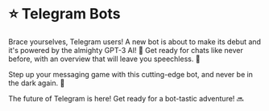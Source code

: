 # ⭐ Telegram Bots

Brace yourselves, Telegram users! A new bot is about to make its debut and it's powered by the almighty GPT-3 AI! 🤖 Get ready for chats like never before, with an overview that will leave you speechless. 💬

Step up your messaging game with this cutting-edge bot, and never be in the dark again. 🌟

The future of Telegram is here! Get ready for a bot-tastic adventure! 🔜
